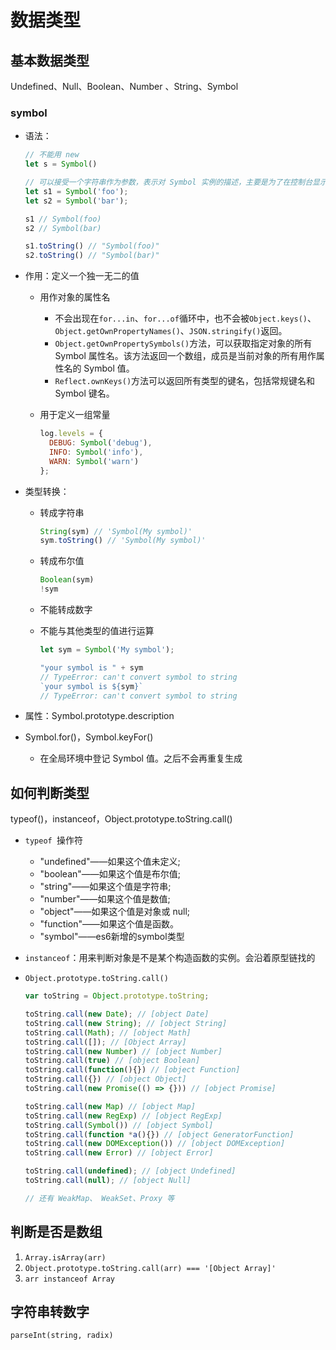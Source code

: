 # 数据类型

<!-- toc -->

## 基本数据类型

Undefined、Null、Boolean、Number 、String、Symbol

### symbol

- 语法：

  ```javascript
  // 不能用 new
  let s = Symbol()
  
  // 可以接受一个字符串作为参数，表示对 Symbol 实例的描述，主要是为了在控制台显示，或者转为字符串时，比较容易区分。
  let s1 = Symbol('foo');
  let s2 = Symbol('bar');
  
  s1 // Symbol(foo)
  s2 // Symbol(bar)
  
  s1.toString() // "Symbol(foo)"
  s2.toString() // "Symbol(bar)"
  ```

- 作用：定义一个独一无二的值

  - 用作对象的属性名

    - 不会出现在`for...in`、`for...of`循环中，也不会被`Object.keys()`、`Object.getOwnPropertyNames()`、`JSON.stringify()`返回。
    - `Object.getOwnPropertySymbols()`方法，可以获取指定对象的所有 Symbol 属性名。该方法返回一个数组，成员是当前对象的所有用作属性名的 Symbol 值。
    - `Reflect.ownKeys()`方法可以返回所有类型的键名，包括常规键名和 Symbol 键名。

  - 用于定义一组常量

    ```javascript
    log.levels = {
      DEBUG: Symbol('debug'),
      INFO: Symbol('info'),
      WARN: Symbol('warn')
    };
    ```

- 类型转换：

  - 转成字符串

    ```javascript
    String(sym) // 'Symbol(My symbol)'
    sym.toString() // 'Symbol(My symbol)'
    ```

  - 转成布尔值

    ```javascript
    Boolean(sym)
    !sym
    ```

  - 不能转成数字

  - 不能与其他类型的值进行运算

    ```javascript
    let sym = Symbol('My symbol');
    
    "your symbol is " + sym
    // TypeError: can't convert symbol to string
    `your symbol is ${sym}`
    // TypeError: can't convert symbol to string
    ```

- 属性：Symbol.prototype.description
- Symbol.for()，Symbol.keyFor()
  
  - 在全局环境中登记 Symbol 值。之后不会再重复生成

## 如何判断类型

typeof()，instanceof，Object.prototype.toString.call()

- `typeof `操作符

  - "undefined"——如果这个值未定义; 
  - "boolean"——如果这个值是布尔值; 
  - "string"——如果这个值是字符串;
  - "number"——如果这个值是数值;
  - "object"——如果这个值是对象或 null; 
  - "function"——如果这个值是函数。
  - "symbol"——es6新增的symbol类型

- `instanceof`：用来判断对象是不是某个构造函数的实例。会沿着原型链找的

- `Object.prototype.toString.call()`

  ```js
  var toString = Object.prototype.toString;
  
  toString.call(new Date); // [object Date]
  toString.call(new String); // [object String]
  toString.call(Math); // [object Math]
  toString.call([]); // [Object Array]
  toString.call(new Number) // [object Number]
  toString.call(true) // [object Boolean]
  toString.call(function(){}) // [object Function]
  toString.call({}) // [object Object]
  toString.call(new Promise(() => {})) // [object Promise]
  
  toString.call(new Map) // [object Map]
  toString.call(new RegExp) // [object RegExp]
  toString.call(Symbol()) // [object Symbol]
  toString.call(function *a(){}) // [object GeneratorFunction]
  toString.call(new DOMException()) // [object DOMException]
  toString.call(new Error) // [object Error]
  
  toString.call(undefined); // [object Undefined]
  toString.call(null); // [object Null]
  
  // 还有 WeakMap、 WeakSet、Proxy 等
  ```

## 判断是否是数组

1. `Array.isArray(arr)`
2. `Object.prototype.toString.call(arr) === '[Object Array]' `
3. `arr instanceof Array`



## 字符串转数字

`parseInt(string, radix)`